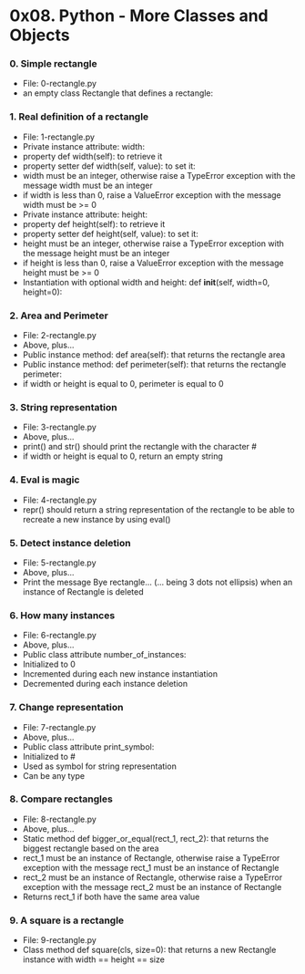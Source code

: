 # 0x08. Python - More Classes and Objects

### 0. Simple rectangle
* File: 0-rectangle.py
* an empty class Rectangle that defines a rectangle:

### 1. Real definition of a rectangle
* File: 1-rectangle.py
* Private instance attribute: width:
* property def width(self): to retrieve it
* property setter def width(self, value): to set it:
* width must be an integer, otherwise raise a TypeError exception with the message width must be an integer
* if width is less than 0, raise a ValueError exception with the message width must be >= 0
* Private instance attribute: height:
* property def height(self): to retrieve it
* property setter def height(self, value): to set it:
* height must be an integer, otherwise raise a TypeError exception with the message height must be an integer
* if height is less than 0, raise a ValueError exception with the message height must be >= 0
* Instantiation with optional width and height: def __init__(self, width=0, height=0):

### 2. Area and Perimeter
* File: 2-rectangle.py
* Above, plus...
* Public instance method: def area(self): that returns the rectangle area
* Public instance method: def perimeter(self): that returns the rectangle perimeter:
* if width or height is equal to 0, perimeter is equal to 0

### 3. String representation
* File: 3-rectangle.py
* Above, plus...
* print() and str() should print the rectangle with the character #
* if width or height is equal to 0, return an empty string

### 4. Eval is magic
* File: 4-rectangle.py
* repr() should return a string representation of the rectangle to be able to recreate a new instance by using eval()

### 5. Detect instance deletion
* File: 5-rectangle.py
* Above, plus...
* Print the message Bye rectangle... (... being 3 dots not ellipsis) when an instance of Rectangle is deleted

### 6. How many instances
* File: 6-rectangle.py
* Above, plus...
* Public class attribute number_of_instances:
* Initialized to 0
* Incremented during each new instance instantiation
* Decremented during each instance deletion

### 7. Change representation
* File: 7-rectangle.py
* Above, plus...
* Public class attribute print_symbol:
* Initialized to #
* Used as symbol for string representation
* Can be any type

### 8. Compare rectangles
* File: 8-rectangle.py
* Above, plus...
* Static method def bigger_or_equal(rect_1, rect_2): that returns the biggest rectangle based on the area
* rect_1 must be an instance of Rectangle, otherwise raise a TypeError exception with the message rect_1 must be an instance of Rectangle
* rect_2 must be an instance of Rectangle, otherwise raise a TypeError exception with the message rect_2 must be an instance of Rectangle
* Returns rect_1 if both have the same area value

### 9. A square is a rectangle
* File: 9-rectangle.py
* Class method def square(cls, size=0): that returns a new Rectangle instance with width == height == size
